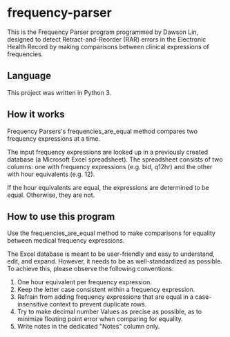 # frequency-parser

This is the Frequency Parser program programmed by Dawson Lin, designed to detect Retract-and-Reorder (RAR) errors in the 
Electronic Health Record by making comparisons between clinical expressions of frequencies. 

## Language
This project was written in Python 3. 

## How it works
Frequency Parsers's frequencies_are_equal method compares two frequency expressions at a time. 

The input frequency expressions are looked up in a previously created database (a Microsoft Excel spreadsheet). The 
spreadsheet consists of two columns: one with frequency expressions (e.g. bid, q12hr) and the other with hour equivalents (e.g. 12).

If the hour equivalents are equal, the expressions are determined to be equal. Otherwise, they are not. 

## How to use this program
Use the frequencies_are_equal method to make comparisons for equality between medical frequency expressions. 

The Excel database is meant to be user-friendly and easy to understand, edit, and expand. However, it needs to be as well-standardized as possible. To achieve this, please observe the following conventions:
1. One hour equivalent per frequency expression. 
2. Keep the letter case consistent within a frequency expression.
3. Refrain from adding frequency expressions that are equal in a case-insensitive context to prevent duplicate rows.
4. Try to make decimal number Values as precise as possible, as to minimize floating point error when comparing for equality.
5. Write notes in the dedicated "Notes" column only.
